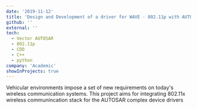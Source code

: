 ```yaml
---
date: '2019-11-12'
title: 'Design and Development of a driver for WAVE - 802.11p with AUTOSAR complex device drivers'
github: ''
external: ''
tech:
  - Vector AUTOSAR
  - 802.11p
  - CDD
  - C++
  - python
company: 'Academic'
showInProjects: true
---
```


Vehicular environments impose a set of new requirements on today's wireless communication systems. This project aims for integrating 802.11x wireless communincation stack for the AUTOSAR complex device drivers
